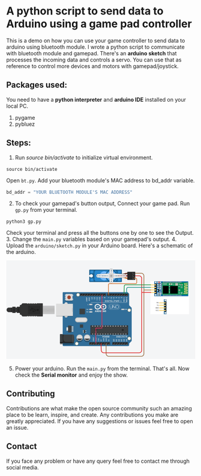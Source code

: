 # A python script to send data to Arduino using a game pad controller

This is a demo on how you can use your game controller to send data to arduino using bluetooth module. I wrote a python script to communicate with bluetooth module and gamepad. There's an **arduino sketch** that processes the incoming data and controls a servo. You can use that as reference to control more devices and motors with gamepad/joystick.

## Packages used:

You need to have a **python interpreter** and **arduino IDE** installed on your local PC.

1. pygame
2. pybluez

## Steps:

1. Run *source bin/activate* to initialize virtual environment.

```
source bin/activate
```

Open `bt.py`. Add your bluetooth module's MAC address to bd_addr variable.
```py
bd_addr = "YOUR BLUETOOTH MODULE'S MAC ADDRESS"
```

2. To check your gamepad's button output, Connect your game pad. Run `gp.py` from your terminal.

```
python3 gp.py
```

Check your terminal and press all the buttons one by one to see the Output. 3. Change the `main.py` variables based on your gamepad's output. 4. Upload the `arduino/sketch.py` in your Arduino board. Here's a schematic of the arduino.

![image](docs/schematic.png)

5. Power your arduino. Run the `main.py` from the terminal. That's all. Now check the **Serial monitor** and enjoy the show.

## Contributing

Contributions are what make the open source community such an amazing place to be learn, inspire, and create. Any contributions you make are greatly appreciated.
If you have any suggestions or issues feel free to open an issue.

## Contact

If you face any problem or have any query feel free to contact me through social media.

